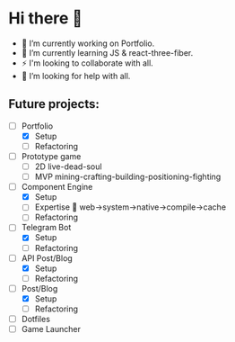 # Hi there 👋
- 🔭 I’m currently working on Portfolio.
- 🌱 I’m currently learning JS & react-three-fiber.
- ⚡ I'm looking to collaborate with all.
- 🤔 I’m looking for help with all.
## Future projects:
- [ ] Portfolio
  - [x] Setup
  - [ ] Refactoring
- [ ] Prototype game
  - [ ] 2D live-dead-soul
  - [ ] MVP mining-crafting-building-positioning-fighting
- [ ] Component Engine
  - [x] Setup
  - [ ] Expertise 🤞 web->system->native->compile->cache
  - [ ] Refactoring
- [ ] Telegram Bot
  - [x] Setup
  - [ ] Refactoring
- [ ] API Post/Blog
  - [x] Setup
  - [ ] Refactoring
- [ ] Post/Blog
  - [x] Setup
  - [ ] Refactoring
- [ ] Dotfiles
- [ ] Game Launcher
